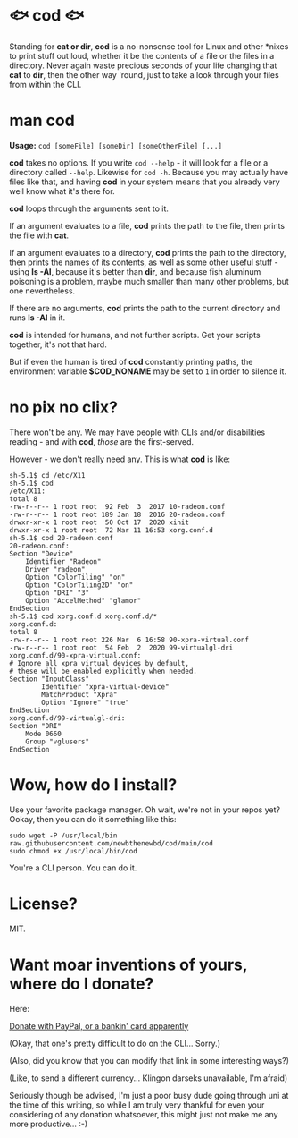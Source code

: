 # 🐟 cod 🐟

Standing for **cat or dir**, **cod** is a no-nonsense tool for Linux and other 
*nixes to print stuff out loud, whether it be the contents of a file or the 
files in a directory. Never again waste precious seconds of your life changing 
that **cat** to **dir**, then the other way 'round, just to take a look through 
your files from within the CLI.


# man cod

**Usage:** `cod [someFile] [someDir] [someOtherFile] [...]`

**cod** takes no options. If you write `cod --help` - it will look for a file 
or a directory called `--help`. Likewise for `cod -h`. Because you may actually 
have files like that, and having **cod** in your system means that you already 
very well know what it's there for.

**cod** loops through the arguments sent to it.

If an argument evaluates to a file, **cod** prints the path to the file, then 
prints the file with **cat**.

If an argument evaluates to a directory, **cod** prints the path to the 
directory, then prints the names of its contents, as well as some other useful 
stuff - using **ls -Al**, because it's better than **dir**, and because fish 
aluminum poisoning is a problem, maybe much smaller than many other problems, 
but one nevertheless.

If there are no arguments, **cod** prints the path to the current directory and 
runs **ls -Al** in it.

**cod** is intended for humans, and not further scripts. Get your scripts 
together, it's not that hard.

But if even the human is tired of **cod** constantly printing paths, the 
environment variable **$COD_NONAME** may be set to `1` in order to silence it.


# no pix no clix?

There won't be any. We may have people with CLIs and/or disabilities reading - 
and with **cod**, _those_ are the first-served.

However - we don't really need any. This is what **cod** is like:

```
sh-5.1$ cd /etc/X11
sh-5.1$ cod
/etc/X11:
total 8
-rw-r--r-- 1 root root  92 Feb  3  2017 10-radeon.conf
-rw-r--r-- 1 root root 189 Jan 18  2016 20-radeon.conf
drwxr-xr-x 1 root root  50 Oct 17  2020 xinit
drwxr-xr-x 1 root root  72 Mar 11 16:53 xorg.conf.d
sh-5.1$ cod 20-radeon.conf
20-radeon.conf:
Section "Device"
    Identifier "Radeon"
    Driver "radeon"
    Option "ColorTiling" "on"
    Option "ColorTiling2D" "on"
    Option "DRI" "3"
    Option "AccelMethod" "glamor"
EndSection
sh-5.1$ cod xorg.conf.d xorg.conf.d/*
xorg.conf.d:
total 8
-rw-r--r-- 1 root root 226 Mar  6 16:58 90-xpra-virtual.conf
-rw-r--r-- 1 root root  54 Feb  2  2020 99-virtualgl-dri
xorg.conf.d/90-xpra-virtual.conf:
# Ignore all xpra virtual devices by default,
# these will be enabled explicitly when needed.
Section "InputClass"
        Identifier "xpra-virtual-device"
        MatchProduct "Xpra"
        Option "Ignore" "true"
EndSection
xorg.conf.d/99-virtualgl-dri:
Section "DRI"
	Mode 0660
	Group "vglusers"
EndSection
```

# Wow, how do I install?

Use your favorite package manager. Oh wait, we're not in your repos yet? Ookay, 
then you can do it something like this:
```
sudo wget -P /usr/local/bin raw.githubusercontent.com/newbthenewbd/cod/main/cod
sudo chmod +x /usr/local/bin/cod
```
You're a CLI person. You can do it.


# License?

MIT.


# Want moar inventions of yours, where do I donate?

Here:

[Donate with PayPal, or a bankin' card apparently](https://www.paypal.com/cgi-bin/webscr?cmd=_donations&business=sendmoney%40go2%2epl&lc=US&item_name=Express%20gratitude%20for%20cod%20with%20a%20donation&currency_code=USD&bn=PP%2dDonationsBF%3abtn_donateCC_LG%2egif%3aNonHosted)

(Okay, that one's pretty difficult to do on the CLI... Sorry.)

(Also, did you know that you can modify that link in some interesting ways?)

(Like, to send a different currency... Klingon darseks unavailable, I'm afraid)

Seriously though be advised, I'm just a poor busy dude going through uni at the 
time of this writing, so while I am truly very thankful for even your 
considering of any donation whatsoever, this might just not make me any more 
productive... :-)
